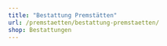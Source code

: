 ```yaml
---
title: "Bestattung Premstätten"
url: /premstaetten/bestattung-premstaetten/
shop: Bestattungen
---
```

